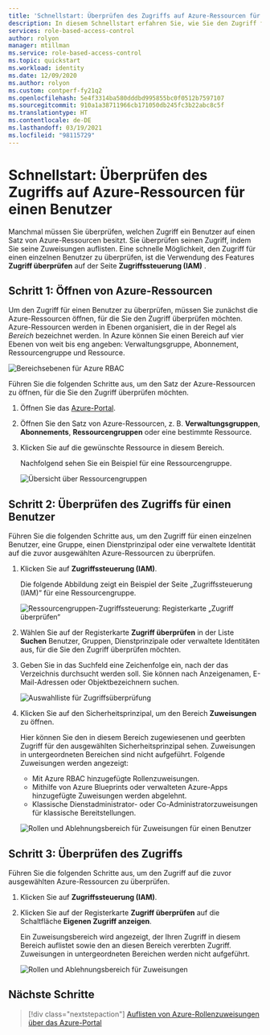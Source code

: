 ```yaml
---
title: 'Schnellstart: Überprüfen des Zugriffs auf Azure-Ressourcen für einen Benutzer – Azure RBAC'
description: In diesem Schnellstart erfahren Sie, wie Sie den Zugriff für sich selbst oder einen anderen Benutzer auf Azure-Ressourcen mithilfe des Azure-Portals und der rollenbasierten Zugriffssteuerung in Azure (Azure RBAC) überprüfen können.
services: role-based-access-control
author: rolyon
manager: mtillman
ms.service: role-based-access-control
ms.topic: quickstart
ms.workload: identity
ms.date: 12/09/2020
ms.author: rolyon
ms.custom: contperf-fy21q2
ms.openlocfilehash: 5e4f3314ba580dddbd995855bc0f0512b7597107
ms.sourcegitcommit: 910a1a38711966cb171050db245fc3b22abc8c5f
ms.translationtype: HT
ms.contentlocale: de-DE
ms.lasthandoff: 03/19/2021
ms.locfileid: "98115729"
---
```

# <a name="quickstart-check-access-for-a-user-to-azure-resources"></a>Schnellstart: Überprüfen des Zugriffs auf Azure-Ressourcen für einen Benutzer

Manchmal müssen Sie überprüfen, welchen Zugriff ein Benutzer auf einen Satz von Azure-Ressourcen besitzt. Sie überprüfen seinen Zugriff, indem Sie seine Zuweisungen auflisten. Eine schnelle Möglichkeit, den Zugriff für einen einzelnen Benutzer zu überprüfen, ist die Verwendung des Features **Zugriff überprüfen** auf der Seite **Zugriffssteuerung (IAM)** .

## <a name="step-1-open-the-azure-resources"></a>Schritt 1: Öffnen von Azure-Ressourcen

Um den Zugriff für einen Benutzer zu überprüfen, müssen Sie zunächst die Azure-Ressourcen öffnen, für die Sie den Zugriff überprüfen möchten. Azure-Ressourcen werden in Ebenen organisiert, die in der Regel als *Bereich* bezeichnet werden. In Azure können Sie einen Bereich auf vier Ebenen von weit bis eng angeben: Verwaltungsgruppe, Abonnement, Ressourcengruppe und Ressource.

![Bereichsebenen für Azure RBAC](../../includes/role-based-access-control/media/scope-levels.png)

Führen Sie die folgenden Schritte aus, um den Satz der Azure-Ressourcen zu öffnen, für die Sie den Zugriff überprüfen möchten.

1. Öffnen Sie das [Azure-Portal](https://portal.azure.com).

1. Öffnen Sie den Satz von Azure-Ressourcen, z. B. **Verwaltungsgruppen**, **Abonnements**, **Ressourcengruppen** oder eine bestimmte Ressource.

1. Klicken Sie auf die gewünschte Ressource in diesem Bereich.

    Nachfolgend sehen Sie ein Beispiel für eine Ressourcengruppe.

    ![Übersicht über Ressourcengruppen](./media/shared/rg-overview.png)

## <a name="step-2-check-access-for-a-user"></a>Schritt 2: Überprüfen des Zugriffs für einen Benutzer

Führen Sie die folgenden Schritte aus, um den Zugriff für einen einzelnen Benutzer, eine Gruppe, einen Dienstprinzipal oder eine verwaltete Identität auf die zuvor ausgewählten Azure-Ressourcen zu überprüfen.

1. Klicken Sie auf **Zugriffssteuerung (IAM)**.

    Die folgende Abbildung zeigt ein Beispiel der Seite „Zugriffssteuerung (IAM)“ für eine Ressourcengruppe.

    ![Ressourcengruppen-Zugriffssteuerung: Registerkarte „Zugriff überprüfen“](./media/shared/rg-access-control.png)

1. Wählen Sie auf der Registerkarte **Zugriff überprüfen** in der Liste **Suchen** Benutzer, Gruppen, Dienstprinzipale oder verwaltete Identitäten aus, für die Sie den Zugriff überprüfen möchten.

1. Geben Sie in das Suchfeld eine Zeichenfolge ein, nach der das Verzeichnis durchsucht werden soll. Sie können nach Anzeigenamen, E-Mail-Adressen oder Objektbezeichnern suchen.

    ![Auswahlliste für Zugriffsüberprüfung](./media/shared/rg-check-access-select.png)

1. Klicken Sie auf den Sicherheitsprinzipal, um den Bereich **Zuweisungen** zu öffnen.

    Hier können Sie den in diesem Bereich zugewiesenen und geerbten Zugriff für den ausgewählten Sicherheitsprinzipal sehen. Zuweisungen in untergeordneten Bereichen sind nicht aufgeführt. Folgende Zuweisungen werden angezeigt:

    - Mit Azure RBAC hinzugefügte Rollenzuweisungen.
    - Mithilfe von Azure Blueprints oder verwalteten Azure-Apps hinzugefügte Zuweisungen werden abgelehnt.
    - Klassische Dienstadministrator- oder Co-Administratorzuweisungen für klassische Bereitstellungen. 

    ![Rollen und Ablehnungsbereich für Zuweisungen für einen Benutzer](./media/shared/rg-check-access-assignments-user.png)

## <a name="step-3-check-your-access"></a>Schritt 3: Überprüfen des Zugriffs

Führen Sie die folgenden Schritte aus, um den Zugriff auf die zuvor ausgewählten Azure-Ressourcen zu überprüfen.

1. Klicken Sie auf **Zugriffssteuerung (IAM)**.

1. Klicken Sie auf der Registerkarte **Zugriff überprüfen** auf die Schaltfläche **Eigenen Zugriff anzeigen**.

    Ein Zuweisungsbereich wird angezeigt, der Ihren Zugriff in diesem Bereich auflistet sowie den an diesen Bereich vererbten Zugriff. Zuweisungen in untergeordneten Bereichen werden nicht aufgeführt.

    ![Rollen und Ablehnungsbereich für Zuweisungen](./media/check-access/rg-check-access-assignments.png)

## <a name="next-steps"></a>Nächste Schritte

> [!div class="nextstepaction"]
> [Auflisten von Azure-Rollenzuweisungen über das Azure-Portal](role-assignments-list-portal.md)
